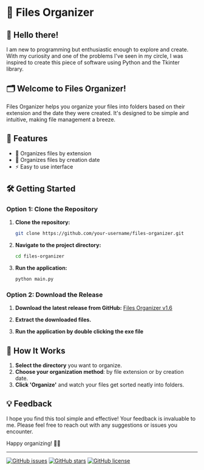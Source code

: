 # 📂 Files Organizer

## 👋 Hello there!

I am new to programming but enthusiastic enough to explore and create. With my curiosity and one of the problems I've seen in my circle, I was inspired to create this piece of software using Python and the Tkinter library.

## 🗂️ Welcome to Files Organizer!

Files Organizer helps you organize your files into folders based on their extension and the date they were created. It's designed to be simple and intuitive, making file management a breeze.

## 🌟 Features
- 📁 Organizes files by extension
- 📅 Organizes files by creation date
- ⚡ Easy to use interface

## 🛠️ Getting Started

### Option 1: Clone the Repository

1. **Clone the repository:**
    ```sh
    git clone https://github.com/your-username/files-organizer.git
    ```

2. **Navigate to the project directory:**
    ```sh
    cd files-organizer
    ```

3. **Run the application:**
    ```sh
    python main.py
    ```

### Option 2: Download the Release

1. **Download the latest release from GitHub:**
   [Files Organizer v1.6](https://github.com/bu5hm45t3r/Files-Organizer/releases/tag/v1.6)

2. **Extract the downloaded files.**

3. **Run the application by double clicking the exe file**

## 🚀 How It Works

1. **Select the directory** you want to organize.
2. **Choose your organization method**: by file extension or by creation date.
3. **Click 'Organize'** and watch your files get sorted neatly into folders.

## 💡 Feedback

I hope you find this tool simple and effective! Your feedback is invaluable to me. Please feel free to reach out with any suggestions or issues you encounter.

Happy organizing! 📁✨

---
[![GitHub issues](https://img.shields.io/github/issues/your-username/files-organizer)](https://github.com/your-username/files-organizer/issues) [![GitHub stars](https://img.shields.io/github/stars/your-username/files-organizer)](https://github.com/your-username/files-organizer/stargazers) [![GitHub license](https://img.shields.io/github/license/your-username/files-organizer)](https://github.com/your-username/files-organizer/blob/main/LICENSE)

